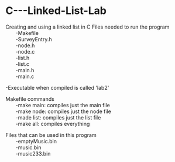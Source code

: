 # C---Linked-List-Lab
Creating and using a linked list in C
Files needed to run the program <br />
&nbsp;&nbsp;&nbsp;&nbsp;&nbsp;&nbsp; -Makefile <br />
&nbsp;&nbsp;&nbsp;&nbsp;&nbsp;&nbsp; -SurveyEntry.h <br />
&nbsp;&nbsp;&nbsp;&nbsp;&nbsp;&nbsp; -node.h <br />
&nbsp;&nbsp;&nbsp;&nbsp;&nbsp;&nbsp; -node.c <br />
&nbsp;&nbsp;&nbsp;&nbsp;&nbsp;&nbsp; -list.h <br />
&nbsp;&nbsp;&nbsp;&nbsp;&nbsp;&nbsp; -list.c <br />
&nbsp;&nbsp;&nbsp;&nbsp;&nbsp;&nbsp; -main.h <br />
&nbsp;&nbsp;&nbsp;&nbsp;&nbsp;&nbsp; -main.c <br />
  
-Executable when compiled is called 'lab2'

Makefile commands <br />
  &nbsp;&nbsp;&nbsp;&nbsp;&nbsp;&nbsp; -make main: compiles just the main file <br />
  &nbsp;&nbsp;&nbsp;&nbsp;&nbsp;&nbsp; -make node: compiles just the node file <br />
  &nbsp;&nbsp;&nbsp;&nbsp;&nbsp;&nbsp; -made list: compiles just the list file <br />
  &nbsp;&nbsp;&nbsp;&nbsp;&nbsp;&nbsp; -make all: compiles everything <br />
  
 Files that can be used in this program <br />
    &nbsp;&nbsp;&nbsp;&nbsp;&nbsp;&nbsp; -emptyMusic.bin <br />
    &nbsp;&nbsp;&nbsp;&nbsp;&nbsp;&nbsp; -music.bin <br />
    &nbsp;&nbsp;&nbsp;&nbsp;&nbsp;&nbsp; -music233.bin <br />
